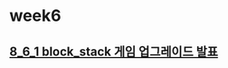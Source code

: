 # week6

## [8_6_1 block_stack 게임 업그레이드 발표](https://github.com/Kimra0467/game/edit/main/week6/report)

